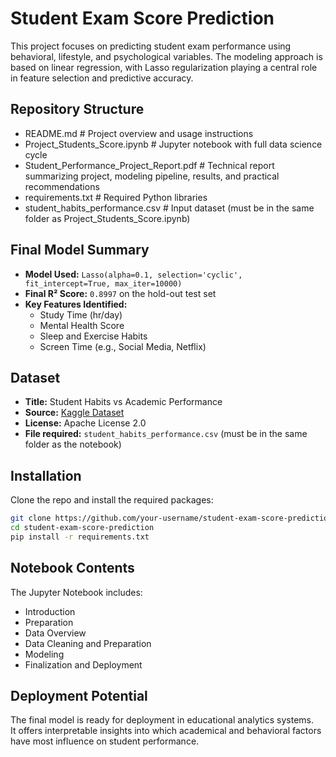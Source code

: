 # Student Exam Score Prediction

This project focuses on predicting student exam performance using behavioral, lifestyle, and psychological variables. The modeling approach is based on linear regression, with Lasso regularization playing a central role in feature selection and predictive accuracy.

## Repository Structure

- README.md # Project overview and usage instructions 
- Project_Students_Score.ipynb # Jupyter notebook with full data science cycle 
- Student_Performance_Project_Report.pdf # Technical report summarizing project, modeling pipeline, results, and practical recommendations
- requirements.txt # Required Python libraries 
- student_habits_performance.csv # Input dataset (must be in the same folder as Project_Students_Score.ipynb)

## Final Model Summary
- **Model Used:** `Lasso(alpha=0.1, selection='cyclic', fit_intercept=True, max_iter=10000)`
- **Final R² Score:** `0.8997` on the hold-out test set
- **Key Features Identified:**
  - Study Time (hr/day)
  - Mental Health Score
  - Sleep and Exercise Habits
  - Screen Time (e.g., Social Media, Netflix)

## Dataset
- **Title:** Student Habits vs Academic Performance  
- **Source:** [Kaggle Dataset](https://www.kaggle.com/datasets/jayaantanaath/student-habits-vs-academic-performance)
- **License:** Apache License 2.0  
- **File required:** `student_habits_performance.csv` (must be in the same folder as the notebook)

## Installation
Clone the repo and install the required packages:
```bash
git clone https://github.com/your-username/student-exam-score-prediction.git
cd student-exam-score-prediction
pip install -r requirements.txt
```

## Notebook Contents
The Jupyter Notebook includes:
- Introduction
- Preparation
- Data Overview
- Data Cleaning and Preparation
- Modeling
- Finalization and Deployment

## Deployment Potential

The final model is ready for deployment in educational analytics systems.  
It offers interpretable insights into which academical and behavioral factors have most influence on student performance.

